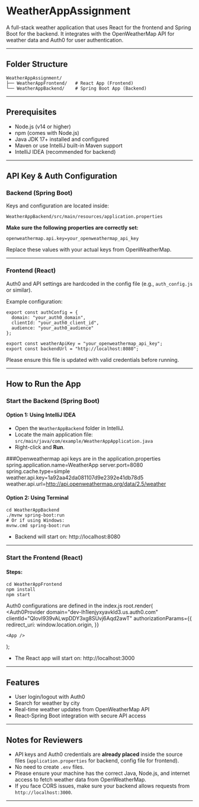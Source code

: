 # WeatherAppAssignment

A full-stack weather application that uses React for the frontend and Spring Boot for the backend. It integrates with the OpenWeatherMap API for weather data and Auth0 for user authentication.

---

##  Folder Structure

```
WeatherAppAssignment/
├── WeatherAppFrontend/   # React App (Frontend)
└── WeatherAppBackend/    # Spring Boot App (Backend)
```

---

##  Prerequisites

- Node.js (v14 or higher)
- npm (comes with Node.js)
- Java JDK 17+ installed and configured
- Maven or use IntelliJ built-in Maven support
- IntelliJ IDEA (recommended for backend)

---

##  API Key & Auth Configuration 

###  Backend (Spring Boot)

Keys and configuration are located inside:

```
WeatherAppBackend/src/main/resources/application.properties
```

**Make sure the following properties are correctly set:**

```
openweathermap.api.key=your_openweathermap_api_key

```

Replace these values with your actual keys from OpenWeatherMap.

---

###  Frontend (React)

Auth0 and API settings are hardcoded in the config file (e.g., `auth_config.js` or similar).

Example configuration:

```
export const authConfig = {
  domain: "your_auth0_domain",
  clientId: "your_auth0_client_id",
  audience: "your_auth0_audience"
};

export const weatherApiKey = "your_openweathermap_api_key";
export const backendUrl = "http://localhost:8080";
```

Please ensure this file is updated with valid credentials before running.

---

##  How to Run the App

### Start the Backend (Spring Boot)

#### Option 1: Using IntelliJ IDEA
- Open the `WeatherAppBackend` folder in IntelliJ.
- Locate the main application file:  
  `src/main/java/com/example/WeatherAppApplication.java`
- Right-click and **Run**.

###Openweathermap api keys are in the application.properties
spring.application.name=WeatherApp
server.port=8080
spring.cache.type=simple
weather.api.key=1a92aa42da081107d9e2392e41db78d5
weather.api.url=http://api.openweathermap.org/data/2.5/weather


#### Option 2: Using Terminal
```
cd WeatherAppBackend
./mvnw spring-boot:run
# Or if using Windows:
mvnw.cmd spring-boot:run
```

- Backend will start on: http://localhost:8080

---

### Start the Frontend (React)

#### Steps:
```
cd WeatherAppFrontend
npm install
npm start
```
Auth0 configurations are defined in the index.js
root.render(
  <Auth0Provider
    domain="dev-lh1lenjyxyavkld3.us.auth0.com"
    clientId="QIovI939vALwpDDY3xg8SUvj6Aqd2awT"
    authorizationParams={{
      redirect_uri: window.location.origin,
    }}
  >
    <App />
  </Auth0Provider>
);

- The React app will start on: http://localhost:3000

---

## Features

- User login/logout with Auth0
- Search for weather by city
- Real-time weather updates from OpenWeatherMap API
- React-Spring Boot integration with secure API access

---

##  Notes for Reviewers

- API keys and Auth0 credentials are **already placed** inside the source files (`application.properties` for backend, config file for frontend).
- No need to create `.env` files.
- Please ensure your machine has the correct Java, Node.js, and internet access to fetch weather data from OpenWeatherMap.
- If you face CORS issues, make sure your backend allows requests from `http://localhost:3000`.

---
